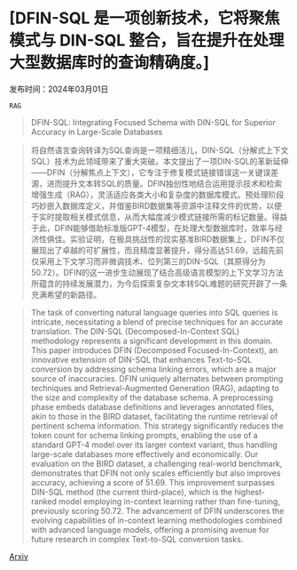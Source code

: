 # [DFIN-SQL 是一项创新技术，它将聚焦模式与 DIN-SQL 整合，旨在提升在处理大型数据库时的查询精确度。]

发布时间：2024年03月01日

`RAG`

> DFIN-SQL: Integrating Focused Schema with DIN-SQL for Superior Accuracy in Large-Scale Databases

> 将自然语言查询转译为SQL查询是一项精细活儿，DIN-SQL（分解式上下文SQL）技术为此领域带来了重大突破。本文提出了一项DIN-SQL的革新延伸——DFIN（分解焦点上下文），它专注于修复模式链接错误这一关键误差源，进而提升文本转SQL的质量。DFIN独创性地结合运用提示技术和检索增强生成（RAG），灵活适应各类大小和复杂度的数据库模式。预处理阶段巧妙嵌入数据库定义，并借鉴BIRD数据集等资源中注释文件的优势，以便于实时提取相关模式信息，从而大幅度减少模式链接所需的标记数量。得益于此，DFIN能够借助标准版GPT-4模型，在处理大型数据库时，效率与经济性俱佳。实验证明，在极具挑战性的现实基准BIRD数据集上，DFIN不仅展现出了卓越的可扩展性，而且精度显著提升，得分高达51.69，远超先前仅采用上下文学习而非微调技术、位列第三的DIN-SQL（其原得分为50.72）。DFIN的这一进步生动展现了结合高级语言模型的上下文学习方法所蕴含的持续发展潜力，为今后探索复杂文本转SQL难题的研究开辟了一条充满希望的新路径。

> The task of converting natural language queries into SQL queries is intricate, necessitating a blend of precise techniques for an accurate translation. The DIN-SQL (Decomposed-In-Context SQL) methodology represents a significant development in this domain. This paper introduces DFIN (Decomposed Focused-In-Context), an innovative extension of DIN-SQL that enhances Text-to-SQL conversion by addressing schema linking errors, which are a major source of inaccuracies. DFIN uniquely alternates between prompting techniques and Retrieval-Augmented Generation (RAG), adapting to the size and complexity of the database schema. A preprocessing phase embeds database definitions and leverages annotated files, akin to those in the BIRD dataset, facilitating the runtime retrieval of pertinent schema information. This strategy significantly reduces the token count for schema linking prompts, enabling the use of a standard GPT-4 model over its larger context variant, thus handling large-scale databases more effectively and economically. Our evaluation on the BIRD dataset, a challenging real-world benchmark, demonstrates that DFIN not only scales efficiently but also improves accuracy, achieving a score of 51.69. This improvement surpasses DIN-SQL method (the current third-place), which is the highest-ranked model employing in-context learning rather than fine-tuning, previously scoring 50.72. The advancement of DFIN underscores the evolving capabilities of in-context learning methodologies combined with advanced language models, offering a promising avenue for future research in complex Text-to-SQL conversion tasks.

[Arxiv](https://arxiv.org/abs/2403.00872)